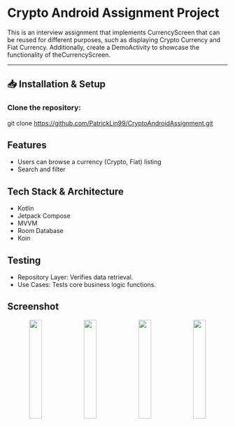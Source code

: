 # Crypto Android Assignment Project

This is an interview assignment that implements CurrencyScreen that can be reused for different purposes, such as displaying Crypto Currency and Fiat Currency.
Additionally, create a DemoActivity to showcase the functionality of theCurrencyScreen.

---

## 📥 Installation & Setup
### Clone the repository:
git clone https://github.com/PatrickLin99/CryptoAndroidAssignment.git

## Features
* Users can browse a currency (Crypto, Fiat) listing
* Search and filter 

## Tech Stack & Architecture
* Kotlin
* Jetpack Compose
* MVVM
* Room Database
* Koin

## Testing
* Repository Layer: Verifies data retrieval.
* Use Cases: Tests core business logic functions.

## Screenshot
<p align="center">
  <img src="https://i.imgur.com/WqAKJ20.png" width="24%"/>
  <img src="https://i.imgur.com/dJzh2Dj.png" width="24%"/>
  <img src="https://i.imgur.com/ojaLlis.png" width="24%"/>
  <img src="https://i.imgur.com/vnuaIyL.png" width="24%"/>
</p>
